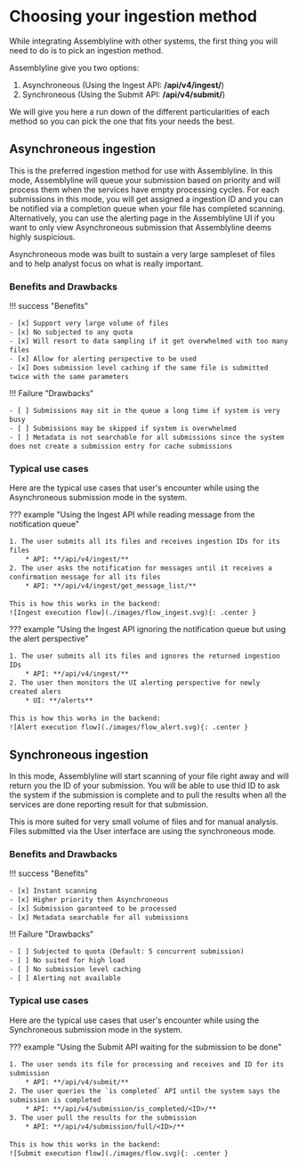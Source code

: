 # Choosing your ingestion method

While integrating Assemblyline with other systems, the first thing you will need to do is to pick an ingestion method. 

Assemblyline give you two options:

1. Asynchroneous (Using the Ingest API: **/api/v4/ingest/**)
2. Synchroneous (Using the Submit API: **/api/v4/submit/**)

We will give you here a run down of the different particularities of each method so you can pick the one that fits your needs the best.

## Asynchroneous ingestion

This is the preferred ingestion method for use with Assemblyline. In this mode, Assemblyline will queue your submission based on priority and will process them when the services have empty processing cycles. For each submissions in this mode, you will get assigned a ingestion ID and you can be notified via a completion queue when your file has completed scanning. Alternatively, you can use the alerting page in the Assemblyline UI if you want to only view Asynchroneous submission that Assemblyline deems highly suspicious. 

Asynchroneous mode was built to sustain a very large sampleset of files and to help analyst focus on what is really important.

### Benefits and Drawbacks 

!!! success "Benefits"

    - [x] Support very large volume of files
    - [x] No subjected to any quota
    - [x] Will resort to data sampling if it get overwhelmed with too many files
    - [x] Allow for alerting perspective to be used 
    - [x] Does submission level caching if the same file is submitted twice with the same parameters

!!! Failure "Drawbacks"

    - [ ] Submissions may sit in the queue a long time if system is very busy
    - [ ] Submissions may be skipped if system is overwhelmed
    - [ ] Metadata is not searchable for all submissions since the system does not create a submission entry for cache submissions

### Typical use cases

Here are the typical use cases that user's encounter while using the Asynchroneous submission mode in the system.

??? example "Using the Ingest API while reading message from the notification queue"
    
    1. The user submits all its files and receives ingestion IDs for its files 
        * API: **/api/v4/ingest/**
    2. The user asks the notification for messages until it receives a confirmation message for all its files 
        * API: **/api/v4/ingest/get_message_list/**

    This is how this works in the backend: 
    ![Ingest execution flow](./images/flow_ingest.svg){: .center }

??? example "Using the Ingest API ignoring the notification queue but using the alert perspective"
    
    1. The user submits all its files and ignores the returned ingestion IDs 
        * API: **/api/v4/ingest/**
    2. The user then monitors the UI alerting perspective for newly created alers 
        * UI: **/alerts**
    
    This is how this works in the backend: 
    ![Alert execution flow](./images/flow_alert.svg){: .center }

## Synchroneous ingestion

In this mode, Assemblyline will start scanning of your file right away and will return you the ID of your submission. You will be able to use thid ID to ask the system if the submission is complete and to pull the results when all the services are done reporting result for that submission.

This is more suited for very small volume of files and for manual analysis. Files submitted via the User interface are using the synchroneous mode.

### Benefits and Drawbacks 

!!! success "Benefits"

    - [x] Instant scanning
    - [x] Higher priority then Asynchroneous
    - [x] Submission garanteed to be processed 
    - [x] Metadata searchable for all submissions

!!! Failure "Drawbacks"

    - [ ] Subjected to quota (Default: 5 concurrent submission)
    - [ ] No suited for high load 
    - [ ] No submission level caching
    - [ ] Alerting not available

### Typical use cases

Here are the typical use cases that user's encounter while using the Synchroneous submission mode in the system.

??? example "Using the Submit API waiting for the submission to be done"
    
    1. The user sends its file for processing and receives and ID for its submission 
        * API: **/api/v4/submit/**
    2. The user queries the `is completed` API until the system says the submission is completed 
        * API: **/api/v4/submission/is_completed/<ID>/**
    3. The user pull the results for the submission 
        * API: **/api/v4/submission/full/<ID>/**

    This is how this works in the backend: 
    ![Submit execution flow](./images/flow.svg){: .center }

